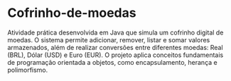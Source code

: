 # Cofrinho-de-moedas

Atividade prática desenvolvida em Java que simula um cofrinho digital de moedas. O sistema permite adicionar, remover, listar e somar valores armazenados, além de realizar conversões entre diferentes moedas: Real (BRL), Dólar (USD) e Euro (EUR). O projeto aplica conceitos fundamentais de programação orientada a objetos, como encapsulamento, herança e polimorfismo.
